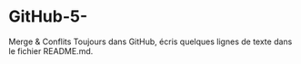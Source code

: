 # GitHub-5-
Merge &amp; Conflits
Toujours dans GitHub, écris quelques lignes de texte dans le fichier README.md.

